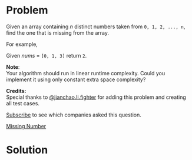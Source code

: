 
# Problem

Given an array containing _n_ distinct numbers taken from `0, 1, 2, ..., n`,
find the one that is missing from the array.

For example,

Given _nums_ = `[0, 1, 3]` return `2`.

**Note**:  
Your algorithm should run in linear runtime complexity. Could you implement it
using only constant extra space complexity?

**Credits:**  
Special thanks to
[@jianchao.li.fighter](https://leetcode.com/discuss/user/jianchao.li.fighter)
for adding this problem and creating all test cases.

[Subscribe](/subscribe/) to see which companies asked this question.



[Missing Number](https://leetcode.com/problems/missing-number)

# Solution



